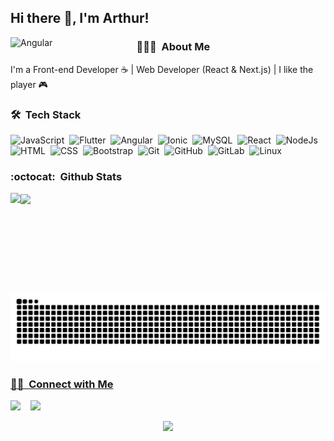 <h2>Hi there 👋, I'm Arthur!</h2>

<!--
**arthurhorman/arthurhorman** is a ✨ _special_ ✨ repository because its `README.md` (this file) appears on your GitHub profile.

Here are some ideas to get you started:

- 🔭 I’m currently working on ...
- 🌱 I’m currently learning ...
- 👯 I’m looking to collaborate on ...
- 🤔 I’m looking for help with ...
- 💬 Ask me about ...
- 📫 How to reach me: ...
- 😄 Pronouns: ...
- ⚡ Fun fact: ...
-->
<img width="40%" align="left" alt="Angular" src="https://github.com/wallanpsantos/wallanpsantos/blob/output/pixel-hacker.gif"/>

### 👨🏻‍💻 &nbsp;About Me

I'm a Front-end Developer ☕ | Web Developer (React & Next.js) | I like the player  🎮

### 🛠 &nbsp;Tech Stack
![JavaScript](https://img.shields.io/badge/-Javascript-05122A?style=flat&logo=javascript)&nbsp;
![Flutter](https://img.shields.io/badge/-Flutter-05122A?style=flat&logo=flutter)&nbsp;
![Angular](https://img.shields.io/badge/-Ionic-05122A?style=flat&logo=ionic)&nbsp;
![Ionic](https://img.shields.io/badge/-Angular-05122A?style=flat&logo=angular)&nbsp;
![MySQL](https://img.shields.io/badge/-MySQL-05122A?style=flat&logo=mysql)&nbsp;
![React](https://img.shields.io/badge/-React-05122A?style=flat&logo=react)&nbsp;
![NodeJs](https://img.shields.io/badge/-npm-05122A?style=flat&logo=nodedotjs)&nbsp;
![HTML](https://img.shields.io/badge/-HTML-05122A?style=flat&logo=HTML5)&nbsp;
![CSS](https://img.shields.io/badge/-CSS-05122A?style=flat&logo=CSS3&logoColor=1572B6)&nbsp;
![Bootstrap](https://img.shields.io/badge/-Bootstrap-05122A?style=flat&logo=bootstrap&logoColor=563D7C)&nbsp;
![Git](https://img.shields.io/badge/-Git-05122A?style=flat&logo=git)&nbsp;
![GitHub](https://img.shields.io/badge/-GitHub-05122A?style=flat&logo=github)&nbsp;
![GitLab](https://img.shields.io/badge/-GitLab-05122A?style=flat&logo=gitlab)&nbsp;
![Linux](https://img.shields.io/badge/-Linux-05122A?style=flat&logo=linux&logoColor=ffffff)&nbsp;
<!--
![Node.js](https://img.shields.io/badge/-Node.js-05122A?style=flat&logo=node.js)&nbsp;
-->

### :octocat: &nbsp;Github Stats

<div>
  <a href="https://github.com/ArthurHorman7">
  <img height="160em"  align="left" src="https://github-readme-stats.vercel.app/api?username=ArthurHorman7&show_icons=true&theme=dracula&include_all_commits=true&count_private=true"/>
  <img height="160em"  align="center" src="https://github-readme-stats.vercel.app/api/top-langs/?username=ArthurHorman7&&layout=compact&hide=shell&theme=dracula"/>
</div>
  
 ![Snake animation](https://github.com/wallanpsantos/wallanpsantos/blob/output/github-contribution-grid-snake.svg)
  
### 🤝🏻 &nbsp;Connect with Me

  <a href="https://www.linkedin.com/in/arthurhorman/" target="_blank"><img src="https://img.shields.io/badge/-LinkedIn-%230077B5?style=for-the-badge&logo=linkedin&logoColor=white" target="_blank"></a> &nbsp;&nbsp; <a href="https://www.instagram.com/arthurhorman/" target="_blank"><img src="https://img.shields.io/badge/-Instagram-%23E4405F?style=for-the-badge&logo=instagram&logoColor=white" target="_blank"></a> &nbsp;&nbsp;</a>   
   
<div align="center">
  
![](https://komarev.com/ghpvc/?username=arthurhorman&style=flat-square&label=Profile+Views&color=brightgreen)
  
</div>
